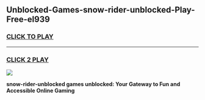 
## Unblocked-Games-snow-rider-unblocked-Play-Free-el939
<h3>
<a href="https://premium76.site?title=snow-rider-unblocked&ref=10A">CLICK TO PLAY</a></h3>
<hr>

<h3>
<a href="https://premium76.site?title=snow-rider-unblocked&ref=10A">CLICK 2 PLAY</a>
  
</h3>

<a href="https://premium76.site?title=snow-rider-unblocked&ref=10A"><img src="https://clearcache.store/games.png"></a>


**snow-rider-unblocked games unblocked: Your Gateway to Fun and Accessible Online Gaming**
